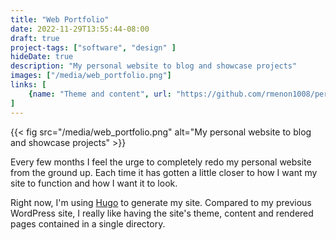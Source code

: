 ```yaml
---
title: "Web Portfolio"
date: 2022-11-29T13:55:44-08:00
draft: true
project-tags: ["software", "design" ]
hideDate: true
description: "My personal website to blog and showcase projects"
images: ["/media/web_portfolio.png"]
links: [
    {name: "Theme and content", url: "https://github.com/rmenon1008/personal-hugo", icon: "github"},
]
---
```

{{< fig src="/media/web_portfolio.png" alt="My personal website to blog and showcase projects" >}}

Every few months I feel the urge to completely redo my personal website from the ground up. Each time it has gotten a little closer to how I want my site to function and how I want it to look.

Right now, I'm using [Hugo](https://gohugo.io/) to generate my site. Compared to my previous WordPress site, I really like having the site's theme, content and rendered pages contained in a single directory.

